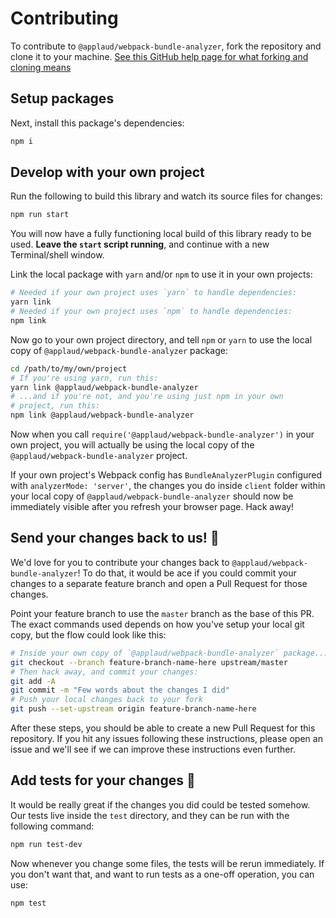 # Contributing

To contribute to `@applaud/webpack-bundle-analyzer`, fork the repository and clone it to your machine. [See this GitHub help page for what forking and cloning means](https://help.github.com/articles/fork-a-repo/)

## Setup packages

Next, install this package's dependencies:

```sh
npm i
```

## Develop with your own project

Run the following to build this library and watch its source files for changes:

```sh
npm run start
```

You will now have a fully functioning local build of this library ready to be used. **Leave the `start` script running**, and continue with a new Terminal/shell window.

Link the local package with `yarn` and/or `npm` to use it in your own projects:

```sh
# Needed if your own project uses `yarn` to handle dependencies:
yarn link
# Needed if your own project uses `npm` to handle dependencies:
npm link
```

Now go to your own project directory, and tell `npm` or `yarn` to use the local copy of `@applaud/webpack-bundle-analyzer` package:

```sh
cd /path/to/my/own/project
# If you're using yarn, run this:
yarn link @applaud/webpack-bundle-analyzer
# ...and if you're not, and you're using just npm in your own
# project, run this:
npm link @applaud/webpack-bundle-analyzer
```

Now when you call `require('@applaud/webpack-bundle-analyzer')` in your own project, you will actually be using the local copy of the `@applaud/webpack-bundle-analyzer` project.

If your own project's Webpack config has `BundleAnalyzerPlugin` configured with `analyzerMode: 'server'`, the changes you do inside `client` folder within your local copy of `@applaud/webpack-bundle-analyzer` should now be immediately visible after you refresh your browser page. Hack away!

## Send your changes back to us! :revolving_hearts:

We'd love for you to contribute your changes back to `@applaud/webpack-bundle-analyzer`! To do that, it would be ace if you could commit your changes to a separate feature branch and open a Pull Request for those changes.

Point your feature branch to use the `master` branch as the base of this PR. The exact commands used depends on how you've setup your local git copy, but the flow could look like this:

```sh
# Inside your own copy of `@applaud/webpack-bundle-analyzer` package...
git checkout --branch feature-branch-name-here upstream/master
# Then hack away, and commit your changes:
git add -A
git commit -m "Few words about the changes I did"
# Push your local changes back to your fork
git push --set-upstream origin feature-branch-name-here
```

After these steps, you should be able to create a new Pull Request for this repository. If you hit any issues following these instructions, please open an issue and we'll see if we can improve these instructions even further.

## Add tests for your changes :tada:

It would be really great if the changes you did could be tested somehow. Our tests live inside the `test` directory, and they can be run with the following command:

```sh
npm run test-dev
```

Now whenever you change some files, the tests will be rerun immediately. If you don't want that, and want to run tests as a one-off operation, you can use:

```sh
npm test
```
